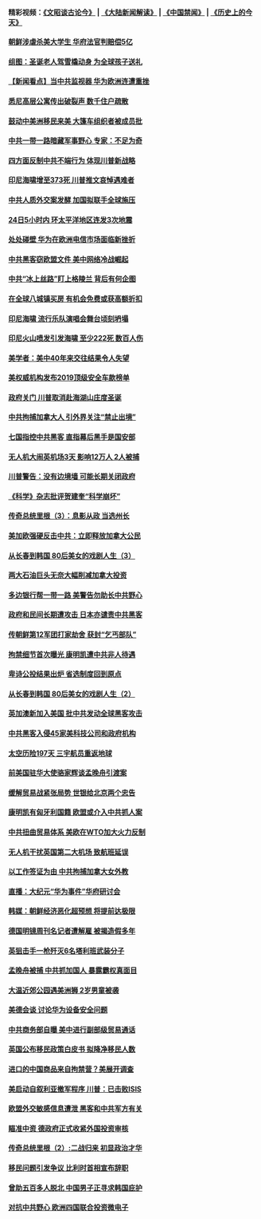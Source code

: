 #### 精彩视频：[《文昭谈古论今》](https://github.com/gfw-breaker/wenzhao/blob/master/README.md?t=12250331) | [《大陆新闻解读》](https://github.com/gfw-breaker/ntdtv-comedy/blob/master/README.md?t=12250331) | [《中国禁闻》](https://github.com/gfw-breaker/ntdtv-news/blob/master/README.md?t=12250331) | [《历史上的今天》](https://github.com/gfw-breaker/today-in-history/blob/master/README.md?t=12250331) 

#### [朝鲜涉虐杀美大学生 华府法官判赔偿5亿](../pages/nsc418/n10931032.md?t=12250331) 

#### [组图：圣诞老人驾雪橇动身 为全球孩子送礼](../pages/nsc418/n10930732.md?t=12250331) 

#### [【新闻看点】当中共监视器 华为欧洲连遭重挫](../pages/nsc418/n10930646.md?t=12250331) 

#### [悉尼高层公寓传出破裂声 数千住户疏散](../pages/nsc418/n10930665.md?t=12250331) 

#### [鼓动中美洲移民来美 大篷车组织者被成员批](../pages/nsc418/n10930604.md?t=12250331) 

#### [中共一带一路暗藏军事野心 专家：不足为奇](../pages/nsc418/n10930595.md?t=12250331) 

#### [四方面反制中共不端行为 体现川普新战略](../pages/nsc418/n10930171.md?t=12250331) 

#### [印尼海啸增至373死 川普推文哀悼遇难者](../pages/nsc418/n10929896.md?t=12250331) 

#### [中共人质外交案发酵 加国拟联手全球施压](../pages/nsc418/n10928999.md?t=12250331) 

#### [24日5小时内 环太平洋地区连发3次地震](../pages/nsc418/n10929109.md?t=12250331) 

#### [处处碰壁 华为在欧洲电信市场面临新挫折](../pages/nsc418/n10929057.md?t=12250331) 

#### [中共黑客窃欧盟文件 美中网络冷战崛起](../pages/nsc418/n10928801.md?t=12250331) 

#### [中共“冰上丝路”盯上格陵兰 背后有何企图](../pages/nsc418/n10926007.md?t=12250331) 

#### [在全球八城镇买房 有机会免费或获高额折扣](../pages/nsc418/n10927163.md?t=12250331) 

#### [印尼海啸 流行乐队演唱会舞台顷刻坍塌](../pages/nsc418/n10927974.md?t=12250331) 

#### [印尼火山喷发引发海啸 至少222死 数百人伤](../pages/nsc418/n10927495.md?t=12250331) 

#### [美学者：美中40年来交往结果令人失望](../pages/nsc418/n10927569.md?t=12250331) 

#### [美权威机构发布2019顶级安全车款榜单](../pages/nsc418/n10927038.md?t=12250331) 

#### [政府关门 川普取消赴海湖山庄度圣诞](../pages/nsc418/n10927613.md?t=12250331) 

#### [中共拘捕加拿大人 引外界关注“禁止出境”](../pages/nsc418/n10927145.md?t=12250331) 

#### [七国指控中共黑客 直指幕后黑手是国安部](../pages/nsc418/n10927012.md?t=12250331) 

#### [无人机大闹英机场3天 影响12万人 2人被捕](../pages/nsc418/n10926742.md?t=12250331) 

#### [川普警告：没有边境墙 可能长期关闭政府](../pages/nsc418/n10926277.md?t=12250331) 

#### [《科学》杂志批评贺建奎“科学崩坏”](../pages/nsc418/n10925960.md?t=12250331) 

#### [传奇总统里根（3）：息影从政 当选州长](../pages/nsc418/n10925669.md?t=12250331) 

#### [美加欧强硬反击中共：立即释放加拿大公民](../pages/nsc418/n10925745.md?t=12250331) 

#### [从长春到韩国 80后美女的戏剧人生（3）](../pages/nsc418/n10923009.md?t=12250331) 

#### [两大石油巨头无奈大幅削减加拿大投资](../pages/nsc418/n10925542.md?t=12250331) 

#### [多边银行帮一带一路 美警告勿助长中共野心](../pages/nsc418/n10925309.md?t=12250331) 

#### [政府和民间长期遭攻击 日本亦谴责中共黑客](../pages/nsc418/n10924008.md?t=12250331) 

#### [传朝鲜第12军团打家劫舍 获封“乞丐部队”](../pages/nsc418/n10924553.md?t=12250331) 

#### [拘禁细节首次曝光 康明凯遭中共非人待遇](../pages/nsc418/n10924051.md?t=12250331) 

#### [卑诗公投结果出炉 省选制度回到原点](../pages/nsc418/n10924449.md?t=12250331) 

#### [从长春到韩国 80后美女的戏剧人生（2）](../pages/nsc418/n10916777.md?t=12250331) 

#### [英加澳新加入美国 批中共发动全球黑客攻击](../pages/nsc418/n10923357.md?t=12250331) 

#### [中共黑客入侵45家美科技公司和政府机构](../pages/nsc418/n10923136.md?t=12250331) 

#### [太空历险197天 三宇航员重返地球](../pages/nsc418/n10922909.md?t=12250331) 

#### [前美国驻华大使骆家辉谈孟晚舟引渡案](../pages/nsc418/n10923038.md?t=12250331) 

#### [缓解贸易战紧张局势 世银给北京两个忠告](../pages/nsc418/n10923048.md?t=12250331) 

#### [康明凯有匈牙利国籍 欧盟或介入中共抓人案](../pages/nsc418/n10922924.md?t=12250331) 

#### [中共扭曲贸易体系 美欧在WTO加大火力反制](../pages/nsc418/n10922906.md?t=12250331) 

#### [无人机干扰英国第二大机场 致航班延误](../pages/nsc418/n10922740.md?t=12250331) 

#### [以工作签证为由 中共拘捕加拿大女外教](../pages/nsc418/n10922534.md?t=12250331) 

#### [直播：大纪元“华为事件”华府研讨会](../pages/nsc418/n10921256.md?t=12250331) 

#### [韩媒：朝鲜经济恶化超预想 将提前达极限](../pages/nsc418/n10921675.md?t=12250331) 

#### [德国明镜周刊名记者遭解雇 被揭造假多年](../pages/nsc418/n10922296.md?t=12250331) 

#### [英狙击手一枪歼灭6名塔利班武装分子](../pages/nsc418/n10921949.md?t=12250331) 

#### [孟晚舟被捕 中共抓加国人 暴露霸权真面目](../pages/nsc418/n10921038.md?t=12250331) 

#### [大温近郊公园遇美洲狮 2岁男童被袭](../pages/nsc418/n10921281.md?t=12250331) 

#### [美德会谈 讨论华为设备安全问题](../pages/nsc418/n10921303.md?t=12250331) 

#### [中共商务部自曝 美中进行副部级贸易通话](../pages/nsc418/n10920635.md?t=12250331) 

#### [英国公布移民政策白皮书 拟降净移民人数](../pages/nsc418/n10920597.md?t=12250331) 

#### [进口的中国商品来自拘禁营？美展开调查](../pages/nsc418/n10920326.md?t=12250331) 

#### [美启动自叙利亚撤军程序 川普：已击败ISIS](../pages/nsc418/n10920579.md?t=12250331) 

#### [欧盟外交敏感信息遭泄 黑客和中共军方有关](../pages/nsc418/n10920529.md?t=12250331) 

#### [瞄准中资 德政府正式收紧外国投资审核](../pages/nsc418/n10920547.md?t=12250331) 

#### [传奇总统里根（2）:二战归来 初显政治才华](../pages/nsc418/n10919484.md?t=12250331) 

#### [移民问题引发争议 比利时首相宣布辞职](../pages/nsc418/n10919907.md?t=12250331) 

#### [曾助五百多人脱北 中国男子正寻求韩国庇护](../pages/nsc418/n10919978.md?t=12250331) 

#### [对抗中共野心 欧洲四国联合投资微电子](../pages/nsc418/n10918997.md?t=12250331) 

